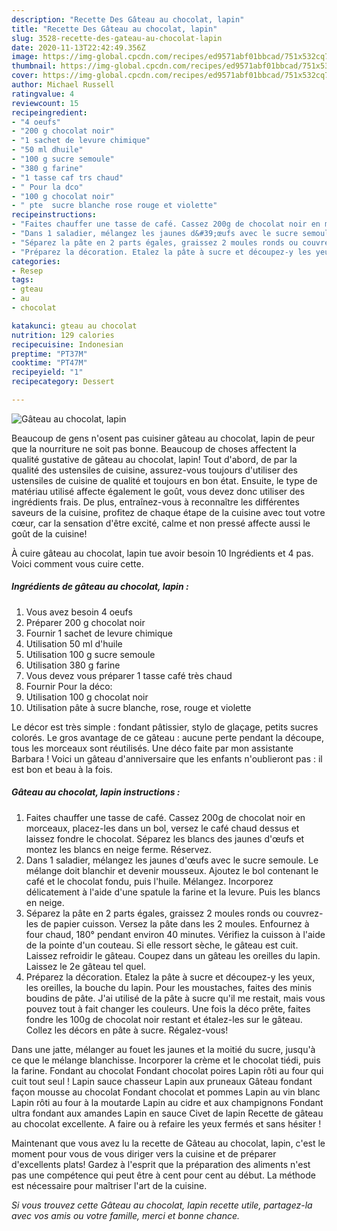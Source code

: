 ```yaml
---
description: "Recette Des Gâteau au chocolat, lapin"
title: "Recette Des Gâteau au chocolat, lapin"
slug: 3528-recette-des-gateau-au-chocolat-lapin
date: 2020-11-13T22:42:49.356Z
image: https://img-global.cpcdn.com/recipes/ed9571abf01bbcad/751x532cq70/gateau-au-chocolat-lapin-photo-principale-de-la-recette.jpg
thumbnail: https://img-global.cpcdn.com/recipes/ed9571abf01bbcad/751x532cq70/gateau-au-chocolat-lapin-photo-principale-de-la-recette.jpg
cover: https://img-global.cpcdn.com/recipes/ed9571abf01bbcad/751x532cq70/gateau-au-chocolat-lapin-photo-principale-de-la-recette.jpg
author: Michael Russell
ratingvalue: 4
reviewcount: 15
recipeingredient:
- "4 oeufs"
- "200 g chocolat noir"
- "1 sachet de levure chimique"
- "50 ml dhuile"
- "100 g sucre semoule"
- "380 g farine"
- "1 tasse caf trs chaud"
- " Pour la dco"
- "100 g chocolat noir"
- " pte  sucre blanche rose rouge et violette"
recipeinstructions:
- "Faites chauffer une tasse de café. Cassez 200g de chocolat noir en morceaux, placez-les dans un bol, versez le café chaud dessus et laissez fondre le chocolat. Séparez les blancs des jaunes d&#39;œufs et montez les blancs en neige ferme. Réservez."
- "Dans 1 saladier, mélangez les jaunes d&#39;œufs avec le sucre semoule. Le mélange doit blanchir et devenir mousseux. Ajoutez le bol contenant le café et le chocolat fondu, puis l&#39;huile. Mélangez. Incorporez délicatement à l&#39;aide d&#39;une spatule la farine et la levure. Puis les blancs en neige."
- "Séparez la pâte en 2 parts égales, graissez 2 moules ronds ou couvrez-les de papier cuisson. Versez la pâte dans les 2 moules. Enfournez à four chaud, 180° pendant environ 40 minutes. Vérifiez la cuisson à l&#39;aide de la pointe d&#39;un couteau. Si elle ressort sèche, le gâteau est cuit. Laissez refroidir le gâteau. Coupez dans un gâteau les oreilles du lapin. Laissez le 2e gâteau tel quel."
- "Préparez la décoration. Etalez la pâte à sucre et découpez-y les yeux, les oreilles, la bouche du lapin. Pour les moustaches, faites des minis boudins de pâte. J&#39;ai utilisé de la pâte à sucre qu&#39;il me restait, mais vous pouvez tout à fait changer les couleurs. Une fois la déco prête, faites fondre les 100g de chocolat noir restant et étalez-les sur le gâteau. Collez les décors en pâte à sucre. Régalez-vous!"
categories:
- Resep
tags:
- gteau
- au
- chocolat

katakunci: gteau au chocolat 
nutrition: 129 calories
recipecuisine: Indonesian
preptime: "PT37M"
cooktime: "PT47M"
recipeyield: "1"
recipecategory: Dessert

---
```



![Gâteau au chocolat, lapin](https://img-global.cpcdn.com/recipes/ed9571abf01bbcad/751x532cq70/gateau-au-chocolat-lapin-photo-principale-de-la-recette.jpg)

Beaucoup de gens n'osent pas cuisiner gâteau au chocolat, lapin de peur que la nourriture ne soit pas bonne. Beaucoup de choses affectent la qualité gustative de gâteau au chocolat, lapin! Tout d'abord, de par la qualité des ustensiles de cuisine, assurez-vous toujours d'utiliser des ustensiles de cuisine de qualité et toujours en bon état. Ensuite, le type de matériau utilisé affecte également le goût, vous devez donc utiliser des ingrédients frais. De plus, entraînez-vous à reconnaître les différentes saveurs de la cuisine, profitez de chaque étape de la cuisine avec tout votre cœur, car la sensation d'être excité, calme et non pressé affecte aussi le goût de la cuisine!

<!--inarticleads1-->

À cuire gâteau au chocolat, lapin tue avoir besoin 10 Ingrédients et 4 pas. Voici comment vous cuire cette.

##### Ingrédients de gâteau au chocolat, lapin :

1. Vous avez besoin 4 oeufs
1. Préparer 200 g chocolat noir
1. Fournir 1 sachet de levure chimique
1. Utilisation 50 ml d&#39;huile
1. Utilisation 100 g sucre semoule
1. Utilisation 380 g farine
1. Vous devez vous préparer 1 tasse café très chaud
1. Fournir  Pour la déco:
1. Utilisation 100 g chocolat noir
1. Utilisation  pâte à sucre blanche, rose, rouge et violette


Le décor est très simple : fondant pâtissier, stylo de glaçage, petits sucres colorés. Le gros avantage de ce gâteau : aucune perte pendant la découpe, tous les morceaux sont réutilisés. Une déco faite par mon assistante Barbara ! Voici un gâteau d&#39;anniversaire que les enfants n&#39;oublieront pas : il est bon et beau à la fois. 

<!--inarticleads2-->

##### Gâteau au chocolat, lapin instructions :

1. Faites chauffer une tasse de café. Cassez 200g de chocolat noir en morceaux, placez-les dans un bol, versez le café chaud dessus et laissez fondre le chocolat. Séparez les blancs des jaunes d&#39;œufs et montez les blancs en neige ferme. Réservez.
1. Dans 1 saladier, mélangez les jaunes d&#39;œufs avec le sucre semoule. Le mélange doit blanchir et devenir mousseux. Ajoutez le bol contenant le café et le chocolat fondu, puis l&#39;huile. Mélangez. Incorporez délicatement à l&#39;aide d&#39;une spatule la farine et la levure. Puis les blancs en neige.
1. Séparez la pâte en 2 parts égales, graissez 2 moules ronds ou couvrez-les de papier cuisson. Versez la pâte dans les 2 moules. Enfournez à four chaud, 180° pendant environ 40 minutes. Vérifiez la cuisson à l&#39;aide de la pointe d&#39;un couteau. Si elle ressort sèche, le gâteau est cuit. Laissez refroidir le gâteau. Coupez dans un gâteau les oreilles du lapin. Laissez le 2e gâteau tel quel.
1. Préparez la décoration. Etalez la pâte à sucre et découpez-y les yeux, les oreilles, la bouche du lapin. Pour les moustaches, faites des minis boudins de pâte. J&#39;ai utilisé de la pâte à sucre qu&#39;il me restait, mais vous pouvez tout à fait changer les couleurs. Une fois la déco prête, faites fondre les 100g de chocolat noir restant et étalez-les sur le gâteau. Collez les décors en pâte à sucre. Régalez-vous!


Dans une jatte, mélanger au fouet les jaunes et la moitié du sucre, jusqu&#39;à ce que le mélange blanchisse. Incorporer la crème et le chocolat tiédi, puis la farine. Fondant au chocolat Fondant chocolat poires Lapin rôti au four qui cuit tout seul ! Lapin sauce chasseur Lapin aux pruneaux Gâteau fondant façon mousse au chocolat Fondant chocolat et pommes Lapin au vin blanc Lapin rôti au four à la moutarde Lapin au cidre et aux champignons Fondant ultra fondant aux amandes Lapin en sauce Civet de lapin Recette de gâteau au chocolat excellente. A faire ou à refaire les yeux fermés et sans hésiter ! 

<!--inarticleads1-->

<p>
Maintenant que vous avez lu la recette de Gâteau au chocolat, lapin, c'est le moment pour vous de vous diriger vers la cuisine et de préparer d'excellents plats! Gardez à l'esprit que la préparation des aliments n'est pas une compétence qui peut être à cent pour cent au début. La méthode est nécessaire pour maîtriser l'art de la cuisine.
</p>

<p>
<i>Si vous trouvez cette Gâteau au chocolat, lapin recette utile, partagez-la avec vos amis ou votre famille, merci et bonne chance.</i>
</p>

